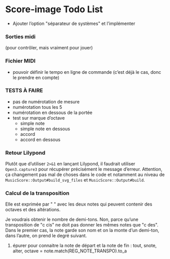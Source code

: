 # Score-image Todo List

* Ajouter l’option "séparateur de systèmes" et l’implémenter


### Sorties midi

(pour contrôler, mais vraiment pour jouer)


### Fichier MIDI 

* pouvoir définir le tempo en ligne de commande (c’est déjà le cas, donc le prendre en compte)

### TESTS À FAIRE

* pas de numérotation de mesure
* numérotation tous les 5
* numérotation en dessous de la portée
* test sur marque d’octave
  - simple note
  - simple note en dessous
  - accord
  - accord en dessous

### Retour Lilypond

Plutôt que d’utiliser `2>&1` en lançant Lilypond, il faudrait utiliser `Open3.capture3` pour récupérer précisément le message d’erreur. Attention, ça changement pas mal de choses dans le code et notamment au niveau de `MusicScore::Output#build_svg_files` et `MusicScore::Output#build`.

### Calcul de la transposition

Elle est exprimée par "<note1> <note2>" avec les deux notes qui peuvent contenir des octaves et des altérations.

Je voudrais obtenir le nombre de demi-tons. Non, parce qu’une transposition de "c cis" ne doit pas donner les mêmes notes que "c des". Dans le premier cas, la note garde son nom et on la monte d’un demi-ton, dans l’autre, on prend le degré suivant.

1. épurer pour connaitre la note de départ et la note de fin :
tout, snote, alter, octave = note.match(REG_NOTE_TRANSPO).to_a

